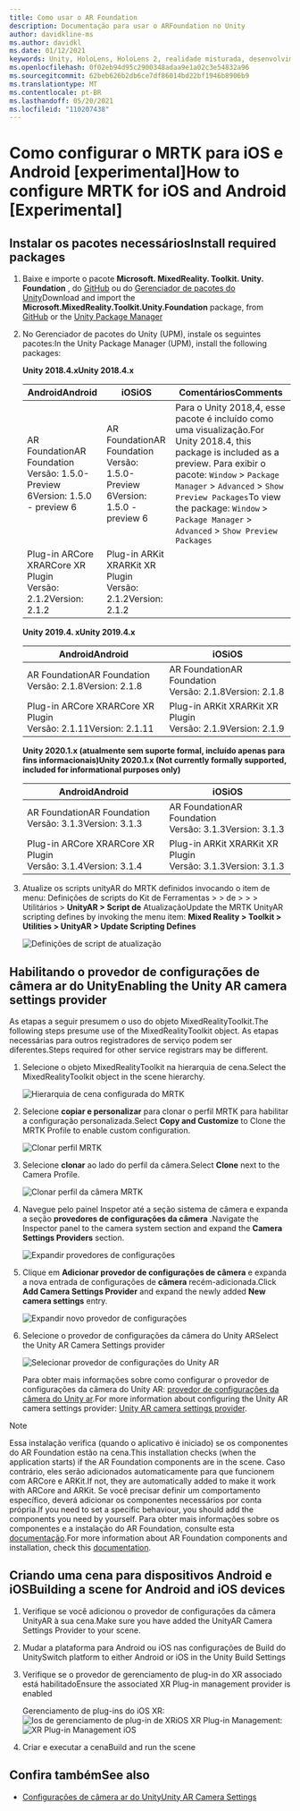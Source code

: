 ```yaml
---
title: Como usar o AR Foundation
description: Documentação para usar o ARFoundation no Unity
author: davidkline-ms
ms.author: davidkl
ms.date: 01/12/2021
keywords: Unity, HoloLens, HoloLens 2, realidade misturada, desenvolvimento, MRTK, AR Core, AR Kit, iOS, IOS, Android, AR Foundation
ms.openlocfilehash: 0f02eb94d95c2900348adaa9e1a02c3e54832a96
ms.sourcegitcommit: 62beb626b2db6ce7df86014bd22bf1946b8906b9
ms.translationtype: MT
ms.contentlocale: pt-BR
ms.lasthandoff: 05/20/2021
ms.locfileid: "110207438"
---
```

# <a name="how-to-configure-mrtk-for-ios-and-android-experimental"></a><span data-ttu-id="eee21-104">Como configurar o MRTK para iOS e Android [experimental]</span><span class="sxs-lookup"><span data-stu-id="eee21-104">How to configure MRTK for iOS and Android [Experimental]</span></span>

## <a name="install-required-packages"></a><span data-ttu-id="eee21-105">Instalar os pacotes necessários</span><span class="sxs-lookup"><span data-stu-id="eee21-105">Install required packages</span></span>

1. <span data-ttu-id="eee21-106">Baixe e importe o pacote **Microsoft. MixedReality. Toolkit. Unity. Foundation** , do [GitHub](https://github.com/microsoft/MixedRealityToolkit-Unity/releases/tag/v2.3.0) ou do [Gerenciador de pacotes do Unity](../configuration/usingupm.md)</span><span class="sxs-lookup"><span data-stu-id="eee21-106">Download and import the **Microsoft.MixedReality.Toolkit.Unity.Foundation** package, from [GitHub](https://github.com/microsoft/MixedRealityToolkit-Unity/releases/tag/v2.3.0) or the [Unity Package Manager](../configuration/usingupm.md)</span></span>

1. <span data-ttu-id="eee21-107">No Gerenciador de pacotes do Unity (UPM), instale os seguintes pacotes:</span><span class="sxs-lookup"><span data-stu-id="eee21-107">In the Unity Package Manager (UPM), install the following packages:</span></span>

    <span data-ttu-id="eee21-108">**Unity 2018.4.x**</span><span class="sxs-lookup"><span data-stu-id="eee21-108">**Unity 2018.4.x**</span></span>

    | <span data-ttu-id="eee21-109">**Android**</span><span class="sxs-lookup"><span data-stu-id="eee21-109">**Android**</span></span> | <span data-ttu-id="eee21-110">**iOS**</span><span class="sxs-lookup"><span data-stu-id="eee21-110">**iOS**</span></span> | <span data-ttu-id="eee21-111">Comentários</span><span class="sxs-lookup"><span data-stu-id="eee21-111">Comments</span></span> |
    | --- | --- | --- |
    | <span data-ttu-id="eee21-112">AR Foundation</span><span class="sxs-lookup"><span data-stu-id="eee21-112">AR Foundation</span></span>  <br/> <span data-ttu-id="eee21-113">Versão: 1.5.0-Preview 6</span><span class="sxs-lookup"><span data-stu-id="eee21-113">Version: 1.5.0 - preview 6</span></span> | <span data-ttu-id="eee21-114">AR Foundation</span><span class="sxs-lookup"><span data-stu-id="eee21-114">AR Foundation</span></span>  <br/> <span data-ttu-id="eee21-115">Versão: 1.5.0-Preview 6</span><span class="sxs-lookup"><span data-stu-id="eee21-115">Version: 1.5.0 - preview 6</span></span> | <span data-ttu-id="eee21-116">Para o Unity 2018,4, esse pacote é incluído como uma visualização.</span><span class="sxs-lookup"><span data-stu-id="eee21-116">For Unity 2018.4, this package is included as a preview.</span></span> <span data-ttu-id="eee21-117">Para exibir o pacote: `Window` > `Package Manager` > `Advanced` > `Show Preview Packages`</span><span class="sxs-lookup"><span data-stu-id="eee21-117">To view the package: `Window` > `Package Manager` > `Advanced` > `Show Preview Packages`</span></span> |
    | <span data-ttu-id="eee21-118">Plug-in ARCore XR</span><span class="sxs-lookup"><span data-stu-id="eee21-118">ARCore XR Plugin</span></span> <br/> <span data-ttu-id="eee21-119">Versão: 2.1.2</span><span class="sxs-lookup"><span data-stu-id="eee21-119">Version: 2.1.2</span></span> | <span data-ttu-id="eee21-120">Plug-in ARKit XR</span><span class="sxs-lookup"><span data-stu-id="eee21-120">ARKit XR Plugin</span></span> <br/> <span data-ttu-id="eee21-121">Versão: 2.1.2</span><span class="sxs-lookup"><span data-stu-id="eee21-121">Version: 2.1.2</span></span> | |

    <span data-ttu-id="eee21-122">**Unity 2019.4. x**</span><span class="sxs-lookup"><span data-stu-id="eee21-122">**Unity 2019.4.x**</span></span>

    | <span data-ttu-id="eee21-123">**Android**</span><span class="sxs-lookup"><span data-stu-id="eee21-123">**Android**</span></span> | <span data-ttu-id="eee21-124">**iOS**</span><span class="sxs-lookup"><span data-stu-id="eee21-124">**iOS**</span></span> |
    | --- | --- |
    | <span data-ttu-id="eee21-125">AR Foundation</span><span class="sxs-lookup"><span data-stu-id="eee21-125">AR Foundation</span></span>  <br/> <span data-ttu-id="eee21-126">Versão: 2.1.8</span><span class="sxs-lookup"><span data-stu-id="eee21-126">Version: 2.1.8</span></span> |  <span data-ttu-id="eee21-127">AR Foundation</span><span class="sxs-lookup"><span data-stu-id="eee21-127">AR Foundation</span></span>  <br/> <span data-ttu-id="eee21-128">Versão: 2.1.8</span><span class="sxs-lookup"><span data-stu-id="eee21-128">Version: 2.1.8</span></span> |
    | <span data-ttu-id="eee21-129">Plug-in ARCore XR</span><span class="sxs-lookup"><span data-stu-id="eee21-129">ARCore XR Plugin</span></span> <br/> <span data-ttu-id="eee21-130">Versão: 2.1.11</span><span class="sxs-lookup"><span data-stu-id="eee21-130">Version: 2.1.11</span></span> | <span data-ttu-id="eee21-131">Plug-in ARKit XR</span><span class="sxs-lookup"><span data-stu-id="eee21-131">ARKit XR Plugin</span></span> <br/> <span data-ttu-id="eee21-132">Versão: 2.1.9</span><span class="sxs-lookup"><span data-stu-id="eee21-132">Version: 2.1.9</span></span> |

    <span data-ttu-id="eee21-133">**Unity 2020.1.x (atualmente sem suporte formal, incluído apenas para fins informacionais)**</span><span class="sxs-lookup"><span data-stu-id="eee21-133">**Unity 2020.1.x (Not currently formally supported, included for informational purposes only)**</span></span>

    | <span data-ttu-id="eee21-134">**Android**</span><span class="sxs-lookup"><span data-stu-id="eee21-134">**Android**</span></span> | <span data-ttu-id="eee21-135">**iOS**</span><span class="sxs-lookup"><span data-stu-id="eee21-135">**iOS**</span></span> |
    | --- | --- |
    | <span data-ttu-id="eee21-136">AR Foundation</span><span class="sxs-lookup"><span data-stu-id="eee21-136">AR Foundation</span></span>  <br/> <span data-ttu-id="eee21-137">Versão: 3.1.3</span><span class="sxs-lookup"><span data-stu-id="eee21-137">Version: 3.1.3</span></span> |  <span data-ttu-id="eee21-138">AR Foundation</span><span class="sxs-lookup"><span data-stu-id="eee21-138">AR Foundation</span></span>  <br/> <span data-ttu-id="eee21-139">Versão: 3.1.3</span><span class="sxs-lookup"><span data-stu-id="eee21-139">Version: 3.1.3</span></span> |
    | <span data-ttu-id="eee21-140">Plug-in ARCore XR</span><span class="sxs-lookup"><span data-stu-id="eee21-140">ARCore XR Plugin</span></span> <br/> <span data-ttu-id="eee21-141">Versão: 3.1.4</span><span class="sxs-lookup"><span data-stu-id="eee21-141">Version: 3.1.4</span></span> | <span data-ttu-id="eee21-142">Plug-in ARKit XR</span><span class="sxs-lookup"><span data-stu-id="eee21-142">ARKit XR Plugin</span></span> <br/> <span data-ttu-id="eee21-143">Versão: 3.1.3</span><span class="sxs-lookup"><span data-stu-id="eee21-143">Version: 3.1.3</span></span> |

1. <span data-ttu-id="eee21-144">Atualize os scripts unityAR do MRTK definidos invocando o item de menu: Definições de scripts do Kit de Ferramentas > > de > > > Utilitários > **UnityAR > Script de** Atualização</span><span class="sxs-lookup"><span data-stu-id="eee21-144">Update the MRTK UnityAR scripting defines by invoking the menu item: **Mixed Reality > Toolkit > Utilities > UnityAR > Update Scripting Defines**</span></span>

    ![Definições de script de atualização](../features/images/UpdateScriptingDefineUnityAR.png)


## <a name="enabling-the-unity-ar-camera-settings-provider"></a><span data-ttu-id="eee21-146">Habilitando o provedor de configurações de câmera ar do Unity</span><span class="sxs-lookup"><span data-stu-id="eee21-146">Enabling the Unity AR camera settings provider</span></span>

<span data-ttu-id="eee21-147">As etapas a seguir presumem o uso do objeto MixedRealityToolkit.</span><span class="sxs-lookup"><span data-stu-id="eee21-147">The following steps presume use of the MixedRealityToolkit object.</span></span> <span data-ttu-id="eee21-148">As etapas necessárias para outros registradores de serviço podem ser diferentes.</span><span class="sxs-lookup"><span data-stu-id="eee21-148">Steps required for other service registrars may be different.</span></span>

1. <span data-ttu-id="eee21-149">Selecione o objeto MixedRealityToolkit na hierarquia de cena.</span><span class="sxs-lookup"><span data-stu-id="eee21-149">Select the MixedRealityToolkit object in the scene hierarchy.</span></span>

    ![Hierarquia de cena configurada do MRTK](../features/images/MRTK_ConfiguredHierarchy.png)

1. <span data-ttu-id="eee21-151">Selecione **copiar e personalizar** para clonar o perfil MRTK para habilitar a configuração personalizada.</span><span class="sxs-lookup"><span data-stu-id="eee21-151">Select **Copy and Customize** to Clone the MRTK Profile to enable custom configuration.</span></span>

    ![Clonar perfil MRTK](../features/images/camera-system/CloneProfileARFoundation.png)

1. <span data-ttu-id="eee21-153">Selecione **clonar** ao lado do perfil da câmera.</span><span class="sxs-lookup"><span data-stu-id="eee21-153">Select **Clone** next to the Camera Profile.</span></span>

    ![Clonar perfil da câmera MRTK](../features/images/camera-system/CloneCameraProfileARFoundation.png)

1. <span data-ttu-id="eee21-155">Navegue pelo painel Inspetor até a seção sistema de câmera e expanda a seção **provedores de configurações da câmera** .</span><span class="sxs-lookup"><span data-stu-id="eee21-155">Navigate the Inspector panel to the camera system section and expand the **Camera Settings Providers** section.</span></span>

    ![Expandir provedores de configurações](../features/images/camera-system/ExpandProviders.png)

1. <span data-ttu-id="eee21-157">Clique em **Adicionar provedor de configurações de câmera** e expanda a nova entrada de configurações de **câmera** recém-adicionada.</span><span class="sxs-lookup"><span data-stu-id="eee21-157">Click **Add Camera Settings Provider** and expand the newly added **New camera settings** entry.</span></span>

    ![Expandir novo provedor de configurações](../features/images/camera-system/ExpandNewProvider.png)

1. <span data-ttu-id="eee21-159">Selecione o provedor de configurações da câmera do Unity AR</span><span class="sxs-lookup"><span data-stu-id="eee21-159">Select the Unity AR Camera Settings provider</span></span>

    ![Selecionar provedor de configurações do Unity AR](../features/images/camera-system/SelectUnityArSettings.png)

    <span data-ttu-id="eee21-161">Para obter mais informações sobre como configurar o provedor de configurações da câmera do Unity AR: [provedor de configurações da câmera do Unity ar](../features/camera-system/unity-ar-camera-settings.md).</span><span class="sxs-lookup"><span data-stu-id="eee21-161">For more information about configuring the Unity AR camera settings provider: [Unity AR camera settings provider](../features/camera-system/unity-ar-camera-settings.md).</span></span>

> [!NOTE]
> <span data-ttu-id="eee21-162">Essa instalação verifica (quando o aplicativo é iniciado) se os componentes do AR Foundation estão na cena.</span><span class="sxs-lookup"><span data-stu-id="eee21-162">This installation checks (when the application starts) if the AR Foundation components are in the scene.</span></span> <span data-ttu-id="eee21-163">Caso contrário, eles serão adicionados automaticamente para que funcionem com ARCore e ARKit.</span><span class="sxs-lookup"><span data-stu-id="eee21-163">If not, they are automatically added to make it work with ARCore and ARKit.</span></span>
> <span data-ttu-id="eee21-164">Se você precisar definir um comportamento específico, deverá adicionar os componentes necessários por conta própria.</span><span class="sxs-lookup"><span data-stu-id="eee21-164">If you need to set a specific behaviour, you should add the components you need by yourself.</span></span>
> <span data-ttu-id="eee21-165">Para obter mais informações sobre os componentes e a instalação do AR Foundation, consulte esta [documentação](https://docs.unity3d.com/Packages/com.unity.xr.arfoundation@2.2/manual/index.html#samples).</span><span class="sxs-lookup"><span data-stu-id="eee21-165">For more information about AR Foundation components and installation, check this [documentation](https://docs.unity3d.com/Packages/com.unity.xr.arfoundation@2.2/manual/index.html#samples).</span></span>

## <a name="building-a-scene-for-android-and-ios-devices"></a><span data-ttu-id="eee21-166">Criando uma cena para dispositivos Android e iOS</span><span class="sxs-lookup"><span data-stu-id="eee21-166">Building a scene for Android and iOS devices</span></span>

1. <span data-ttu-id="eee21-167">Verifique se você adicionou o provedor de configurações da câmera UnityAR à sua cena.</span><span class="sxs-lookup"><span data-stu-id="eee21-167">Make sure you have added the UnityAR Camera Settings Provider to your scene.</span></span>

1. <span data-ttu-id="eee21-168">Mudar a plataforma para Android ou iOS nas configurações de Build do Unity</span><span class="sxs-lookup"><span data-stu-id="eee21-168">Switch platform to either Android or iOS in the Unity Build Settings</span></span>

1. <span data-ttu-id="eee21-169">Verifique se o provedor de gerenciamento de plug-in do XR associado está habilitado</span><span class="sxs-lookup"><span data-stu-id="eee21-169">Ensure the associated XR Plug-in management provider is enabled</span></span>

    <span data-ttu-id="eee21-170">Gerenciamento de plug-ins do iOS XR:  ![ Ios de gerenciamento de plug-in de XR](../features/images/XRManagementiOS.png)</span><span class="sxs-lookup"><span data-stu-id="eee21-170">iOS XR Plug-in Management:  ![XR Plug-in Management iOS](../features/images/XRManagementiOS.png)</span></span>

1. <span data-ttu-id="eee21-171">Criar e executar a cena</span><span class="sxs-lookup"><span data-stu-id="eee21-171">Build and run the scene</span></span>

## <a name="see-also"></a><span data-ttu-id="eee21-172">Confira também</span><span class="sxs-lookup"><span data-stu-id="eee21-172">See also</span></span>

- [<span data-ttu-id="eee21-173">Configurações de câmera ar do Unity</span><span class="sxs-lookup"><span data-stu-id="eee21-173">Unity AR Camera Settings</span></span>](../features/camera-system/unity-ar-camera-settings.md)
